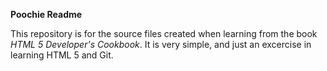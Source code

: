 **Poochie Readme**

This repository is for the source files created when learning from the book *HTML 5 Developer's Cookbook*. 
It is very simple, and just an excercise in learning HTML 5 and Git.
